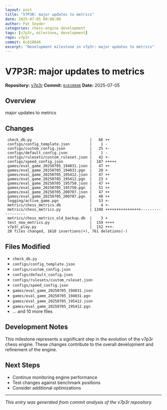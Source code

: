 ```yaml
---
layout: post
title: "V7P3R: major updates to metrics"
date: 2025-07-05 00:00:00 
author: Pat Snyder
categories: chess-engine development
tags: [v7p3r, milestone, development]
repo: v7p3r
commit: 6c610846
excerpt: "Development milestone in v7p3r: major updates to metrics"
---
```


# V7P3R: major updates to metrics

**Repository:** [v7p3r](https://github.com/pssnyder/v7p3r)
**Commit:** [`6c610846`](https://github.com/pssnyder/v7p3r/commit/6c6108463a1cdb867ba3d81f230bfe421c100a7e)
**Date:** 2025-07-05

## Overview

major updates to metrics

## Changes

```
 check_db.py                          |   66 ++
 configs/config_template.json         |    1 -
 configs/custom_config.json           |   25 +-
 configs/default_config.json          |    1 -
 configs/rulesets/custom_ruleset.json |   42 +-
 configs/speed_config.json            |  187 +++++
 games/eval_game_20250705_194031.json |   47 ++
 games/eval_game_20250705_194031.pgn  |   20 +
 games/eval_game_20250705_195412.json |   47 ++
 games/eval_game_20250705_195412.pgn  |   23 +
 games/eval_game_20250705_195750.json |   47 ++
 games/eval_game_20250705_195750.pgn  |   51 ++
 games/eval_game_20250705_200707.json |   47 ++
 games/eval_game_20250705_200707.pgn  |   48 ++
 logging/active_game.pgn              |   53 +-
 metrics/chess_metrics.db             |    4 +-
 metrics/chess_metrics.py             | 1348 ++++++++++++++++------------------
 metrics/chess_metrics_old_backup.db  |    3 +
 test_new_metrics.py                  |  159 ++++
 v7p3r_play.py                        |  152 +++-
 20 files changed, 1610 insertions(+), 761 deletions(-)
```

## Files Modified

- `check_db.py`
- `configs/config_template.json`
- `configs/custom_config.json`
- `configs/default_config.json`
- `configs/rulesets/custom_ruleset.json`
- `configs/speed_config.json`
- `games/eval_game_20250705_194031.json`
- `games/eval_game_20250705_194031.pgn`
- `games/eval_game_20250705_195412.json`
- `games/eval_game_20250705_195412.pgn`
- ... and 10 more files

## Development Notes

This milestone represents a significant step in the evolution of the v7p3r chess engine. These changes contribute to the overall development and refinement of the engine.

## Next Steps

- Continue monitoring engine performance
- Test changes against benchmark positions
- Consider additional optimizations

---

*This entry was generated from commit analysis of the v7p3r repository.*
